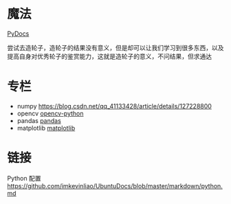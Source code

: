 # 魔法
[PyDocs](./PyDocs.py)

尝试去造轮子，造轮子的结果没有意义，但是却可以让我们学习到很多东西，以及提高自身对优秀轮子的鉴赏能力，这就是造轮子的意义，不问结果，但求通达

# 专栏
* numpy <https://blog.csdn.net/qq_41133428/article/details/127228800>
* opencv [opencv-python](./专栏/opencv-python.md)
* pandas [pandas](./专栏/pandas.md)
* matplotlib [matplotlib](./专栏/matplotlib.md)

# 链接
Python 配置 <https://github.com/imkevinliao/UbuntuDocs/blob/master/markdown/python.md>
